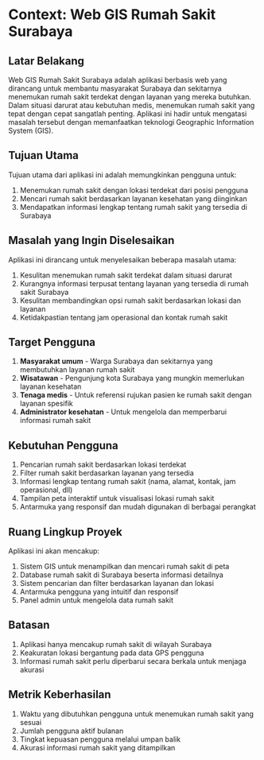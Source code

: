 # Context: Web GIS Rumah Sakit Surabaya

## Latar Belakang
Web GIS Rumah Sakit Surabaya adalah aplikasi berbasis web yang dirancang untuk membantu masyarakat Surabaya dan sekitarnya menemukan rumah sakit terdekat dengan layanan yang mereka butuhkan. Dalam situasi darurat atau kebutuhan medis, menemukan rumah sakit yang tepat dengan cepat sangatlah penting. Aplikasi ini hadir untuk mengatasi masalah tersebut dengan memanfaatkan teknologi Geographic Information System (GIS).

## Tujuan Utama
Tujuan utama dari aplikasi ini adalah memungkinkan pengguna untuk:
1. Menemukan rumah sakit dengan lokasi terdekat dari posisi pengguna
2. Mencari rumah sakit berdasarkan layanan kesehatan yang diinginkan
3. Mendapatkan informasi lengkap tentang rumah sakit yang tersedia di Surabaya

## Masalah yang Ingin Diselesaikan
Aplikasi ini dirancang untuk menyelesaikan beberapa masalah utama:
1. Kesulitan menemukan rumah sakit terdekat dalam situasi darurat
2. Kurangnya informasi terpusat tentang layanan yang tersedia di rumah sakit Surabaya
3. Kesulitan membandingkan opsi rumah sakit berdasarkan lokasi dan layanan
4. Ketidakpastian tentang jam operasional dan kontak rumah sakit

## Target Pengguna
1. **Masyarakat umum** - Warga Surabaya dan sekitarnya yang membutuhkan layanan rumah sakit
2. **Wisatawan** - Pengunjung kota Surabaya yang mungkin memerlukan layanan kesehatan
3. **Tenaga medis** - Untuk referensi rujukan pasien ke rumah sakit dengan layanan spesifik
4. **Administrator kesehatan** - Untuk mengelola dan memperbarui informasi rumah sakit

## Kebutuhan Pengguna
1. Pencarian rumah sakit berdasarkan lokasi terdekat
2. Filter rumah sakit berdasarkan layanan yang tersedia
3. Informasi lengkap tentang rumah sakit (nama, alamat, kontak, jam operasional, dll)
4. Tampilan peta interaktif untuk visualisasi lokasi rumah sakit
5. Antarmuka yang responsif dan mudah digunakan di berbagai perangkat

## Ruang Lingkup Proyek
Aplikasi ini akan mencakup:
1. Sistem GIS untuk menampilkan dan mencari rumah sakit di peta
2. Database rumah sakit di Surabaya beserta informasi detailnya
3. Sistem pencarian dan filter berdasarkan layanan dan lokasi
4. Antarmuka pengguna yang intuitif dan responsif
5. Panel admin untuk mengelola data rumah sakit

## Batasan
1. Aplikasi hanya mencakup rumah sakit di wilayah Surabaya
2. Keakuratan lokasi bergantung pada data GPS pengguna
3. Informasi rumah sakit perlu diperbarui secara berkala untuk menjaga akurasi

## Metrik Keberhasilan
1. Waktu yang dibutuhkan pengguna untuk menemukan rumah sakit yang sesuai
2. Jumlah pengguna aktif bulanan
3. Tingkat kepuasan pengguna melalui umpan balik
4. Akurasi informasi rumah sakit yang ditampilkan